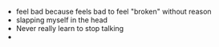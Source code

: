 - feel bad because feels bad to feel "broken" without reason
- slapping myself in the head
- Never really learn to stop talking
- 
